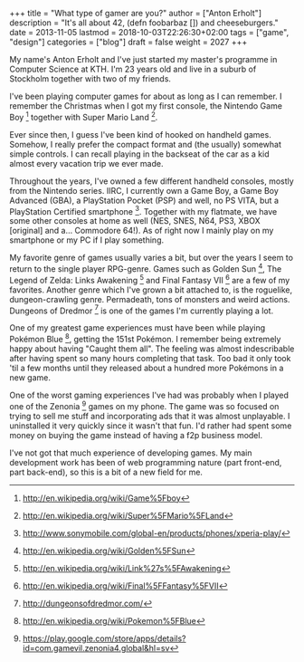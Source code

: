 +++
title = "What type of gamer are you?"
author = ["Anton Erholt"]
description = "It's all about 42, (defn foobarbaz []) and cheeseburgers."
date = 2013-11-05
lastmod = 2018-10-03T22:26:30+02:00
tags = ["game", "design"]
categories = ["blog"]
draft = false
weight = 2027
+++

My name's Anton Erholt and I've just started my master's programme
in Computer Science at KTH. I'm 23 years old and live in a suburb of
Stockholm together with two of my friends.

I've been playing computer games for about as long as I can
remember. I remember the Christmas when I got my first console, the
Nintendo Game Boy&nbsp;[^fn:1] together with Super Mario Land&nbsp;[^fn:2].

Ever since then, I guess I've been kind of hooked on handheld
games. Somehow, I really prefer the compact format and (the usually)
somewhat simple controls. I can recall playing in the backseat of the
car as a kid almost every vacation trip we ever made.

Throughout the years, I've owned a few different handheld consoles,
mostly from the Nintendo series. IIRC, I currently own a Game Boy, a
Game Boy Advanced (GBA), a PlayStation Pocket (PSP) and well, no PS
VITA, but a PlayStation Certified smartphone&nbsp;[^fn:3]. Together with my
flatmate, we have some other consoles at home as well (NES, SNES, N64,
PS3, XBOX [original] and a&#x2026; Commodore 64!). As of right now I mainly
play on my smartphone or my PC if I play something.

My favorite genre of games usually varies a bit, but over the years I
seem to return to the single player RPG-genre. Games such as Golden
Sun&nbsp;[^fn:4], The Legend of Zelda: Links Awakening&nbsp;[^fn:5] and Final
Fantasy VII&nbsp;[^fn:6] are a few of my favorites. Another genre which I've
grown a bit attached to, is the roguelike, dungeon-crawling
genre. Permadeath, tons of monsters and weird actions. Dungeons of
Dredmor&nbsp;[^fn:7] is one of the games I'm currently playing a lot.

One of my greatest game experiences must have been while playing
Pokémon Blue&nbsp;[^fn:8], getting the 151st Pokémon. I remember being
extremely happy about having "Caught them all". The feeling was almost
indescribable after having spent so many hours completing that
task. Too bad it only took 'til a few months until they released about a
hundred more Pokémons in a new game.

One of the worst gaming experiences I've had was probably when I
played one of the Zenonia&nbsp;[^fn:9] games on my phone. The game was so focused
on trying to sell me stuff and incorporating ads that it was almost
unplayable. I uninstalled it very quickly since it wasn't that
fun. I'd rather had spent some money on buying the game instead of
having a f2p business model.

I've not got that much experience of developing games. My main
development work has been of web programming nature (part front-end,
part back-end), so this is a bit of a new field for me.

[^fn:1]: <http://en.wikipedia.org/wiki/Game%5Fboy>
[^fn:2]: <http://en.wikipedia.org/wiki/Super%5FMario%5FLand>
[^fn:3]: <http://www.sonymobile.com/global-en/products/phones/xperia-play/>
[^fn:4]: <http://en.wikipedia.org/wiki/Golden%5FSun>
[^fn:5]: <http://en.wikipedia.org/wiki/Link%27s%5FAwakening>
[^fn:6]: <http://en.wikipedia.org/wiki/Final%5FFantasy%5FVII>
[^fn:7]: <http://dungeonsofdredmor.com/>
[^fn:8]: <http://en.wikipedia.org/wiki/Pokemon%5FBlue>
[^fn:9]: <https://play.google.com/store/apps/details?id=com.gamevil.zenonia4.global&hl=sv>
